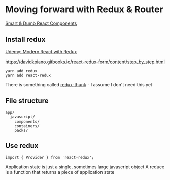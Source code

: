 # Moving forward with Redux & Router

[Smart & Dumb React Components](https://medium.com/@dan_abramov/smart-and-dumb-components-7ca2f9a7c7d0)

##

## Install redux

[Udemy: Modern React with Redux](https://www.udemy.com/react-redux/learn/v4/t/lecture/4288106?start=0)

https://davidkpiano.gitbooks.io/react-redux-form/content/step_by_step.html

```
yarn add redux
yarn add react-redux
```

There is something called [redux-thunk](https://github.com/gaearon/redux-thunk) - I assume I don't need this yet

## File structure

```
app/
  javascript/
    components/
    containers/
    packs/
```

## Use redux

```
import { Provider } from 'react-redux';
```

Application state is just a single, sometimes large javascript object
A reduce is a function that returns a piece of application state
